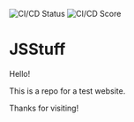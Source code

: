 ![CI/CD Status](https://github.com/temp3242/jsstuff/workflows/Node.js%20Checks%20and%20Deploy/badge.svg)
![CI/CD Score](https://api.meercode.io/badge/temp3242/jsstuff?type=ci-score&token=HGVTt2uMHhJc8cTiQx23osTN02lBUBnb&lastDay=14)
# JSStuff
Hello!

This is a repo for a test website.

Thanks for visiting!
